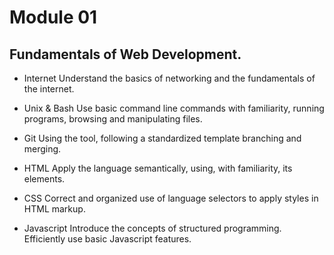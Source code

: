 # Module 01

## Fundamentals of Web Development. 

- Internet
Understand the basics of networking
and the fundamentals of the internet.

- Unix & Bash
Use basic command line commands with familiarity,
running programs, browsing and manipulating files.

- Git
Using the tool, following a standardized template
branching and merging.

- HTML
Apply the language semantically, using, with familiarity,
its elements.

- CSS
Correct and organized use of language selectors
to apply styles in HTML markup.

- Javascript
Introduce the concepts of structured programming.
Efficiently use basic Javascript features.